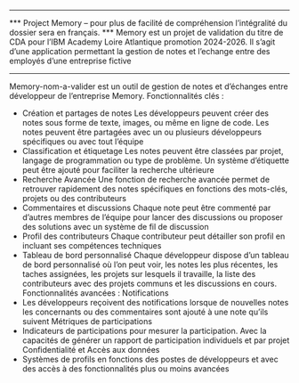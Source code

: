 _________________________________________________________________________________________________________________________
*** Project Memory – pour plus de facilité de compréhension l’intégralité du dossier sera en français. ***
Memory est un projet de validation du titre de CDA pour l’IBM Academy Loire Atlantique promotion 2024-2026.
Il s’agit d’une application permettant la gestion de notes et l’echange entre des employés d’une entreprise fictive
_________________________________________________________________________________________________________________________

Memory-nom-a-valider est un outil de gestion de notes et d’échanges entre développeur de l’entreprise Memory.
Fonctionnalités clés : 
-	Création et partages de notes 
Les développeurs peuvent créer des notes sous forme de texte, images, ou même en ligne de code. Les notes peuvent être partagées avec un ou plusieurs développeurs spécifiques ou avec tout l’équipe
-	Classification et étiquetage
Les notes peuvent être classées par projet, langage de programmation ou type de problème. Un système d’étiquette peut être ajouté pour faciliter la recherche ultérieure
-	Recherche Avancée 
Une fonction de recherche avancée permet de retrouver rapidement des notes spécifiques en fonctions des mots-clés, projets ou des contributeurs
-	Commentaires et discussions
Chaque note peut être commenté par d’autres membres de l’équipe pour lancer des discussions ou proposer des solutions avec un système de fil de discussion
-	Profil des contributeurs
Chaque contributeur peut détailler son profil en incluant ses compétences techniques
-	Tableau de bord personnalisé 
Chaque développeur dispose d’un tableau de bord personnalisé où l’on peut voir, les notes les plus récentes, les taches assignées, les projets sur lesquels il travaille, la liste des contributeurs avec des projets communs et les discussions en cours.
Fonctionnalités avancées :
Notifications
-	Les développeurs reçoivent des notifications lorsque de nouvelles notes les concernants ou des commentaires sont ajouté à une note qu’ils suivent
Métriques de participations 
-	Indicateurs de participations pour mesurer la participation. Avec la capacités de générer un rapport de participation individuels et par projet
Confidentialité et Accès aux données
-	Systèmes de profils en fonctions des postes de développeurs et avec des accès à des fonctionnalités plus ou moins avancées
